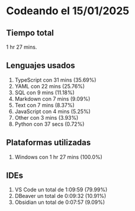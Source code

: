# Codeando el 15/01/2025

## Tiempo total
1 hr 27 mins.

## Lenguajes usados
1. TypeScript con 31 mins (35.69%)
1. YAML con 22 mins (25.76%)
1. SQL con 9 mins (11.18%)
1. Markdown con 7 mins (9.09%)
1. Text con 7 mins (8.37%)
1. JavaScript con 4 mins (5.25%)
1. Other con 3 mins (3.93%)
1. Python con 37 secs (0.72%)

## Plataformas utilizadas
1. Windows con 1 hr 27 mins (100.0%)

## IDEs
1. VS Code un total de 1:09:59 (79.99%)
1. DBeaver un total de 0:09:32 (10.91%)
1. Obsidian un total de 0:07:57 (9.09%)
